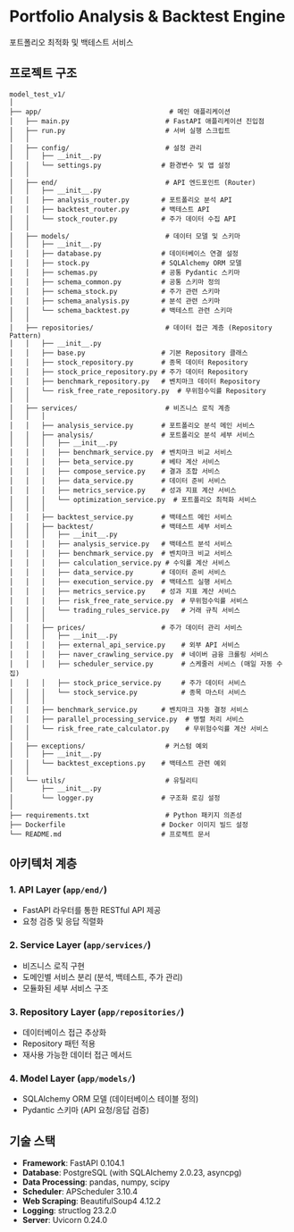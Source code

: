 # Portfolio Analysis & Backtest Engine

포트폴리오 최적화 및 백테스트 서비스

## 프로젝트 구조

```
model_test_v1/
│
├── app/                                # 메인 애플리케이션
│   ├── main.py                        # FastAPI 애플리케이션 진입점
│   ├── run.py                         # 서버 실행 스크립트
│   │
│   ├── config/                        # 설정 관리
│   │   ├── __init__.py
│   │   └── settings.py               # 환경변수 및 앱 설정
│   │
│   ├── end/                           # API 엔드포인트 (Router)
│   │   ├── __init__.py
│   │   ├── analysis_router.py        # 포트폴리오 분석 API
│   │   ├── backtest_router.py        # 백테스트 API
│   │   └── stock_router.py           # 주가 데이터 수집 API
│   │
│   ├── models/                        # 데이터 모델 및 스키마
│   │   ├── __init__.py
│   │   ├── database.py               # 데이터베이스 연결 설정
│   │   ├── stock.py                  # SQLAlchemy ORM 모델
│   │   ├── schemas.py                # 공통 Pydantic 스키마
│   │   ├── schema_common.py          # 공통 스키마 정의
│   │   ├── schema_stock.py           # 주가 관련 스키마
│   │   ├── schema_analysis.py        # 분석 관련 스키마
│   │   └── schema_backtest.py        # 백테스트 관련 스키마
│   │
│   ├── repositories/                  # 데이터 접근 계층 (Repository Pattern)
│   │   ├── __init__.py
│   │   ├── base.py                   # 기본 Repository 클래스
│   │   ├── stock_repository.py       # 종목 데이터 Repository
│   │   ├── stock_price_repository.py # 주가 데이터 Repository
│   │   ├── benchmark_repository.py   # 벤치마크 데이터 Repository
│   │   └── risk_free_rate_repository.py  # 무위험수익률 Repository
│   │
│   ├── services/                      # 비즈니스 로직 계층
│   │   │
│   │   ├── analysis_service.py       # 포트폴리오 분석 메인 서비스
│   │   ├── analysis/                 # 포트폴리오 분석 세부 서비스
│   │   │   ├── __init__.py
│   │   │   ├── benchmark_service.py  # 벤치마크 비교 서비스
│   │   │   ├── beta_service.py       # 베타 계산 서비스
│   │   │   ├── compose_service.py    # 결과 조합 서비스
│   │   │   ├── data_service.py       # 데이터 준비 서비스
│   │   │   ├── metrics_service.py    # 성과 지표 계산 서비스
│   │   │   └── optimization_service.py  # 포트폴리오 최적화 서비스
│   │   │
│   │   ├── backtest_service.py       # 백테스트 메인 서비스
│   │   ├── backtest/                 # 백테스트 세부 서비스
│   │   │   ├── __init__.py
│   │   │   ├── analysis_service.py   # 백테스트 분석 서비스
│   │   │   ├── benchmark_service.py  # 벤치마크 비교 서비스
│   │   │   ├── calculation_service.py # 수익률 계산 서비스
│   │   │   ├── data_service.py       # 데이터 준비 서비스
│   │   │   ├── execution_service.py  # 백테스트 실행 서비스
│   │   │   ├── metrics_service.py    # 성과 지표 계산 서비스
│   │   │   ├── risk_free_rate_service.py  # 무위험수익률 서비스
│   │   │   └── trading_rules_service.py   # 거래 규칙 서비스
│   │   │
│   │   ├── prices/                   # 주가 데이터 관리 서비스
│   │   │   ├── __init__.py
│   │   │   ├── external_api_service.py    # 외부 API 서비스
│   │   │   ├── naver_crawling_service.py  # 네이버 금융 크롤링 서비스
│   │   │   ├── scheduler_service.py       # 스케줄러 서비스 (매일 자동 수집)
│   │   │   ├── stock_price_service.py     # 주가 데이터 서비스
│   │   │   └── stock_service.py           # 종목 마스터 서비스
│   │   │
│   │   ├── benchmark_service.py      # 벤치마크 자동 결정 서비스
│   │   ├── parallel_processing_service.py  # 병렬 처리 서비스
│   │   └── risk_free_rate_calculator.py    # 무위험수익률 계산 서비스
│   │
│   ├── exceptions/                    # 커스텀 예외
│   │   ├── __init__.py
│   │   └── backtest_exceptions.py    # 백테스트 관련 예외
│   │
│   └── utils/                         # 유틸리티
│       ├── __init__.py
│       └── logger.py                 # 구조화 로깅 설정
│
├── requirements.txt                   # Python 패키지 의존성
├── Dockerfile                        # Docker 이미지 빌드 설정
└── README.md                         # 프로젝트 문서
```

## 아키텍처 계층

### 1. **API Layer** (`app/end/`)
- FastAPI 라우터를 통한 RESTful API 제공
- 요청 검증 및 응답 직렬화

### 2. **Service Layer** (`app/services/`)
- 비즈니스 로직 구현
- 도메인별 서비스 분리 (분석, 백테스트, 주가 관리)
- 모듈화된 세부 서비스 구조

### 3. **Repository Layer** (`app/repositories/`)
- 데이터베이스 접근 추상화
- Repository 패턴 적용
- 재사용 가능한 데이터 접근 메서드

### 4. **Model Layer** (`app/models/`)
- SQLAlchemy ORM 모델 (데이터베이스 테이블 정의)
- Pydantic 스키마 (API 요청/응답 검증)


## 기술 스택

- **Framework**: FastAPI 0.104.1
- **Database**: PostgreSQL (with SQLAlchemy 2.0.23, asyncpg)
- **Data Processing**: pandas, numpy, scipy
- **Scheduler**: APScheduler 3.10.4
- **Web Scraping**: BeautifulSoup4 4.12.2
- **Logging**: structlog 23.2.0
- **Server**: Uvicorn 0.24.0

